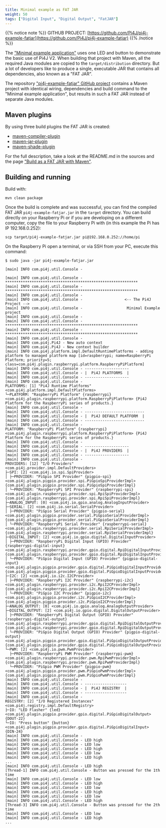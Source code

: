 ```yaml
---
title: Minimal example as FAT JAR
weight: 50
tags: ["Digital Input", "Digital Output", "FatJAR"]
---
```


{{% notice note %}}
GITHUB PROJECT: [https://github.com/Pi4J/pi4j-example-fatjar](https://github.com/Pi4J/pi4j-example-fatjar)
{{% /notice %}}

The ["Minimal example application"](/getting-started/minimal-example-application/) uses one LED and button to demonstrate
the basic use of Pi4J V2. When building that project with Maven, all the required Java modules are copied to the 
`target/distribution` directory. But a lot of developers like to produce a single, executable JAR that contains
all dependencies, also known as a "FAT JAR".

The repository ["pi4j-example-fatjar" GitHub project](https://github.com/Pi4J/pi4j-example-fatjar) contains a Maven project 
with identical wiring, dependencies and build command to the "Minimal example application", but results in such a FAT JAR 
instead of separate Java modules.

## Maven plugins

By using three build plugins the FAT JAR is created:

* [maven-compiler-plugin](https://maven.apache.org/plugins/maven-compiler-plugin/)
* [maven-jar-plugin](https://maven.apache.org/plugins/maven-jar-plugin/)
* [maven-shade-plugin](https://maven.apache.org/plugins/maven-shade-plugin/)

For the full description, take a look at the README.md in the sources and the page ["Build as a FAT JAR with Maven"](/documentation/building/fat-jar/).

## Building and running

Build with:

```
mvn clean package
```

Once the build is complete and was successful, you can find the compiled FAT JAR `pi4j-example-fatjar.jar` in the
`target` directory. You can build directly on your Raspberry Pi or if you are developing on a different computer, copy the file
to your Raspberry Pi with (in this example the Pi has IP 192.168.0.252):

```
scp target/pi4j-example-fatjar.jar pi@192.168.0.252://home/pi
```

On the Raspberry Pi open a terminal, or via SSH from your PC, execute this command:

```
$ sudo java -jar pi4j-example-fatjar.jar 

[main] INFO com.pi4j.util.Console - 

[main] INFO com.pi4j.util.Console - ************************************************************
[main] INFO com.pi4j.util.Console - ************************************************************
[main] INFO com.pi4j.util.Console - 
[main] INFO com.pi4j.util.Console -                   <-- The Pi4J Project -->                  
[main] INFO com.pi4j.util.Console -                    Minimal Example project                  
[main] INFO com.pi4j.util.Console - 
[main] INFO com.pi4j.util.Console - ************************************************************
[main] INFO com.pi4j.util.Console - ************************************************************
[main] INFO com.pi4j.util.Console - 
[main] INFO com.pi4j.Pi4J - New auto context
[main] INFO com.pi4j.Pi4J - New context builder
[main] INFO com.pi4j.platform.impl.DefaultRuntimePlatforms - adding platform to managed platform map [id=raspberrypi; name=RaspberryPi Platform; priority=5; class=com.pi4j.plugin.raspberrypi.platform.RaspberryPiPlatform]
[main] INFO com.pi4j.util.Console - --------------------
[main] INFO com.pi4j.util.Console - |  Pi4J PLATFORMS  |
[main] INFO com.pi4j.util.Console - --------------------
[main] INFO com.pi4j.util.Console - 
PLATFORMS: [1] "Pi4J Runtime Platforms" <com.pi4j.platform.impl.DefaultPlatforms> 
└─PLATFORM: "RaspberryPi Platform" {raspberrypi} <com.pi4j.plugin.raspberrypi.platform.RaspberryPiPlatform> {Pi4J Platform for the RaspberryPi series of products.} 
[main] INFO com.pi4j.util.Console - 
[main] INFO com.pi4j.util.Console - ---------------------------
[main] INFO com.pi4j.util.Console - |  Pi4J DEFAULT PLATFORM  |
[main] INFO com.pi4j.util.Console - ---------------------------
[main] INFO com.pi4j.util.Console - 
PLATFORM: "RaspberryPi Platform" {raspberrypi} <com.pi4j.plugin.raspberrypi.platform.RaspberryPiPlatform> {Pi4J Platform for the RaspberryPi series of products.} 
[main] INFO com.pi4j.util.Console - 
[main] INFO com.pi4j.util.Console - --------------------
[main] INFO com.pi4j.util.Console - |  Pi4J PROVIDERS  |
[main] INFO com.pi4j.util.Console - --------------------
[main] INFO com.pi4j.util.Console - 
PROVIDERS: [12] "I/O Providers" <com.pi4j.provider.impl.DefaultProviders> 
├─SPI: [2] <com.pi4j.io.spi.SpiProvider> 
│ ├─PROVIDER: "PiGpio SPI Provider" {pigpio-spi} <com.pi4j.plugin.pigpio.provider.spi.PiGpioSpiProviderImpl> {com.pi4j.plugin.pigpio.provider.spi.PiGpioSpiProviderImpl} 
│ └─PROVIDER: "RaspberryPi SPI Provider" {raspberrypi-spi} <com.pi4j.plugin.raspberrypi.provider.spi.RpiSpiProviderImpl> {com.pi4j.plugin.raspberrypi.provider.spi.RpiSpiProviderImpl} 
├─ANALOG_INPUT: [0] <com.pi4j.io.gpio.analog.AnalogInputProvider> 
├─SERIAL: [2] <com.pi4j.io.serial.SerialProvider> 
│ ├─PROVIDER: "PiGpio Serial Provider" {pigpio-serial} <com.pi4j.plugin.pigpio.provider.serial.PiGpioSerialProviderImpl> {com.pi4j.plugin.pigpio.provider.serial.PiGpioSerialProviderImpl} 
│ └─PROVIDER: "RaspberryPi Serial Provider" {raspberrypi-serial} <com.pi4j.plugin.raspberrypi.provider.serial.RpiSerialProviderImpl> {com.pi4j.plugin.raspberrypi.provider.serial.RpiSerialProviderImpl} 
├─DIGITAL_INPUT: [2] <com.pi4j.io.gpio.digital.DigitalInputProvider> 
│ ├─PROVIDER: "RaspberryPi Digital Input (GPIO) Provider" {raspberrypi-digital-input} <com.pi4j.plugin.raspberrypi.provider.gpio.digital.RpiDigitalInputProviderImpl> {com.pi4j.plugin.raspberrypi.provider.gpio.digital.RpiDigitalInputProviderImpl} 
│ └─PROVIDER: "PiGpio Digital Input (GPIO) Provider" {pigpio-digital-input} <com.pi4j.plugin.pigpio.provider.gpio.digital.PiGpioDigitalInputProviderImpl> {com.pi4j.plugin.pigpio.provider.gpio.digital.PiGpioDigitalInputProviderImpl} 
├─I2C: [2] <com.pi4j.io.i2c.I2CProvider> 
│ ├─PROVIDER: "RaspberryPi I2C Provider" {raspberrypi-i2c} <com.pi4j.plugin.raspberrypi.provider.i2c.RpiI2CProviderImpl> {com.pi4j.plugin.raspberrypi.provider.i2c.RpiI2CProviderImpl} 
│ └─PROVIDER: "PiGpio I2C Provider" {pigpio-i2c} <com.pi4j.plugin.pigpio.provider.i2c.PiGpioI2CProviderImpl> {com.pi4j.plugin.pigpio.provider.i2c.PiGpioI2CProviderImpl} 
├─ANALOG_OUTPUT: [0] <com.pi4j.io.gpio.analog.AnalogOutputProvider> 
├─DIGITAL_OUTPUT: [2] <com.pi4j.io.gpio.digital.DigitalOutputProvider> 
│ ├─PROVIDER: "RaspberryPi Digital Output (GPIO) Provider" {raspberrypi-digital-output} <com.pi4j.plugin.raspberrypi.provider.gpio.digital.RpiDigitalOutputProviderImpl> {com.pi4j.plugin.raspberrypi.provider.gpio.digital.RpiDigitalOutputProviderImpl} 
│ └─PROVIDER: "PiGpio Digital Output (GPIO) Provider" {pigpio-digital-output} <com.pi4j.plugin.pigpio.provider.gpio.digital.PiGpioDigitalOutputProviderImpl> {com.pi4j.plugin.pigpio.provider.gpio.digital.PiGpioDigitalOutputProviderImpl} 
└─PWM: [2] <com.pi4j.io.pwm.PwmProvider> 
  ├─PROVIDER: "RaspberryPi PWM Provider" {raspberrypi-pwm} <com.pi4j.plugin.raspberrypi.provider.pwm.RpiPwmProviderImpl> {com.pi4j.plugin.raspberrypi.provider.pwm.RpiPwmProviderImpl} 
  └─PROVIDER: "PiGpio PWM Provider" {pigpio-pwm} <com.pi4j.plugin.pigpio.provider.pwm.PiGpioPwmProviderImpl> {com.pi4j.plugin.pigpio.provider.pwm.PiGpioPwmProviderImpl} 
[main] INFO com.pi4j.util.Console - 
[main] INFO com.pi4j.util.Console - -------------------
[main] INFO com.pi4j.util.Console - |  Pi4J REGISTRY  |
[main] INFO com.pi4j.util.Console - -------------------
[main] INFO com.pi4j.util.Console - 
REGISTRY: [2] "I/O Registered Instances" <com.pi4j.registry.impl.DefaultRegistry> 
├─IO: "LED Flasher" {led} <com.pi4j.plugin.pigpio.provider.gpio.digital.PiGpioDigitalOutput> {DOUT-22} 
└─IO: "Press button" {button} <com.pi4j.plugin.pigpio.provider.gpio.digital.PiGpioDigitalInput> {DIN-24} 
[main] INFO com.pi4j.util.Console - 
[main] INFO com.pi4j.util.Console - LED high
[main] INFO com.pi4j.util.Console - LED low
[main] INFO com.pi4j.util.Console - LED high
[main] INFO com.pi4j.util.Console - LED low
[main] INFO com.pi4j.util.Console - LED high
...
[main] INFO com.pi4j.util.Console - LED high
[Thread-1] INFO com.pi4j.util.Console - Button was pressed for the 1th time
[main] INFO com.pi4j.util.Console - LED low
[main] INFO com.pi4j.util.Console - LED high
[main] INFO com.pi4j.util.Console - LED low
[main] INFO com.pi4j.util.Console - LED high
[main] INFO com.pi4j.util.Console - LED low
[main] INFO com.pi4j.util.Console - LED high
[Thread-3] INFO com.pi4j.util.Console - Button was pressed for the 2th time
[main] INFO com.pi4j.util.Console - LED low
[main] INFO com.pi4j.util.Console - LED high
...
```